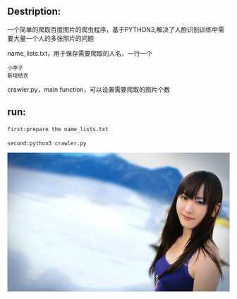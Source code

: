 Destription:
-----------

一个简单的爬取百度图片的爬虫程序，基于PYTHON3,解决了人脸识别训练中需要大量一个人的多张照片的问题

name_lists.txt，用于保存需要爬取的人名，一行一个

    小李子
    新垣结衣

crawler.py，main function，可以设置需要爬取的图片个数


run:
----------

    first:prepare the name_lists.txt
    
    second:python3 crawler.py

![image]( https://github.com/watersink/crawler_baidu_pics/raw/master/新垣结衣/0.jpg)
